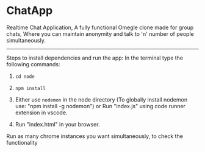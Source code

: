 # ChatApp
Realtime Chat Application, A fully functional Omegle clone made for group chats, Where you can maintain anonymity and talk to 'n' number of people simultaneously. 
**********************************************
Steps to install dependencies and run the app:
In the terminal type the following commands:

1. `cd node`

2. `npm install`

3. Either use `nodemon` in the node directory
(To globally install nodemon use: "npm install -g nodemon")
or
Run "index.js" using code runner extension in vscode.

4. Run "index.html" in your browser.

Run as many chrome instances you want simultaneously, to check the functionality

